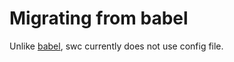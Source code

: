 # Migrating from babel

Unlike [babel](https://babeljs.io/), swc currently does not use config file.